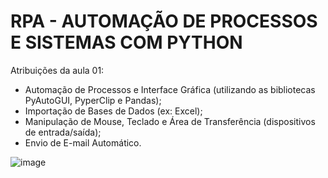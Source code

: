 # RPA - AUTOMAÇÃO DE PROCESSOS E SISTEMAS COM PYTHON

Atribuições da aula 01:
- Automação de Processos e Interface Gráfica (utilizando as bibliotecas PyAutoGUI, PyperClip e Pandas);
- Importação de Bases de Dados (ex: Excel);
- Manipulação de Mouse, Teclado e Área de Transferência (dispositivos de entrada/saída);
- Envio de E-mail Automático.

![image](https://user-images.githubusercontent.com/102738385/181867230-a150a054-daf6-485f-8629-7075b3ffe347.png)
